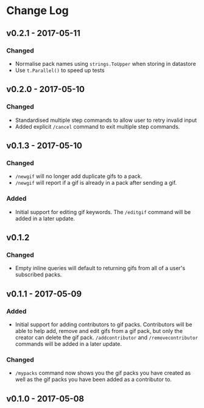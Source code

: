# Change Log

## v0.2.1 - 2017-05-11
### Changed
- Normalise pack names using `strings.ToUpper` when storing in datastore
- Use `t.Parallel()` to speed up tests

## v0.2.0 - 2017-05-10
### Changed
- Standardised multiple step commands to allow user to retry invalid input
- Added explicit `/cancel` command to exit multiple step commands.

## v0.1.3 - 2017-05-10
### Changed
- `/newgif` will no longer add duplicate gifs to a pack.
- `/newgif` will report if a gif is already in a pack after sending a gif.

### Added
- Initial support for editing gif keywords. The `/editgif` command will be added in a later update.

## v0.1.2
### Changed
- Empty inline queries will default to returning gifs from all of a user's subscribed packs.

## v0.1.1 - 2017-05-09
### Added
- Initial support for adding contributors to gif packs. Contributors will be able to help add, remove and edit gifs 
from a gif pack, but only the creator can delete the gif pack. `/addcontributor` and `/removecontributor` commands will 
be added in a later update.

### Changed
- `/mypacks` command now shows you the gif packs you have created as well as the gif packs you have been added as a contributor to.

## v0.1.0 - 2017-05-08
